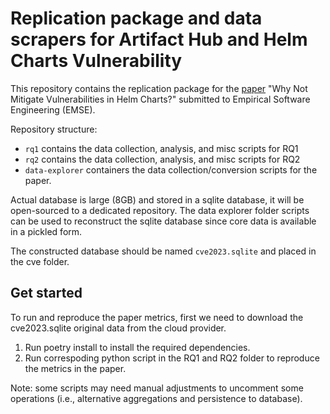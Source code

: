 ﻿# Replication package and data scrapers for Artifact Hub and Helm Charts Vulnerability

This repository contains the replication package for the [paper](https://www.semanticscholar.org/paper/Why-Not-Mitigate-Vulnerabilities-in-Helm-Charts-Chen-Lin/c7e05229738b1a63a53775c14cc95944ff31c4d9) "Why Not Mitigate Vulnerabilities in Helm Charts?" submitted to Empirical Software Engineering (EMSE).

Repository structure:

- `rq1` contains the data collection, analysis, and misc scripts for RQ1
- `rq2` contains the data collection, analysis, and misc scripts for RQ2
- `data-explorer` containers the data collection/conversion scripts for the paper.

Actual database is large (8GB) and stored in a sqlite database, it will be open-sourced to a dedicated repository.
The data explorer folder scripts can be used to reconstruct the sqlite database since core data is available in a pickled form.

The constructed database should be named `cve2023.sqlite` and placed in the cve folder.

## Get started

To run and reproduce the paper metrics, first we need to download the cve2023.sqlite original data from the cloud provider.

1. Run poetry install to install the required dependencies.
2. Run correspoding python script in the RQ1 and RQ2 folder to reproduce the metrics in the paper.

Note: some scripts may need manual adjustments to uncomment some operations (i.e., alternative aggregations and persistence to database).
